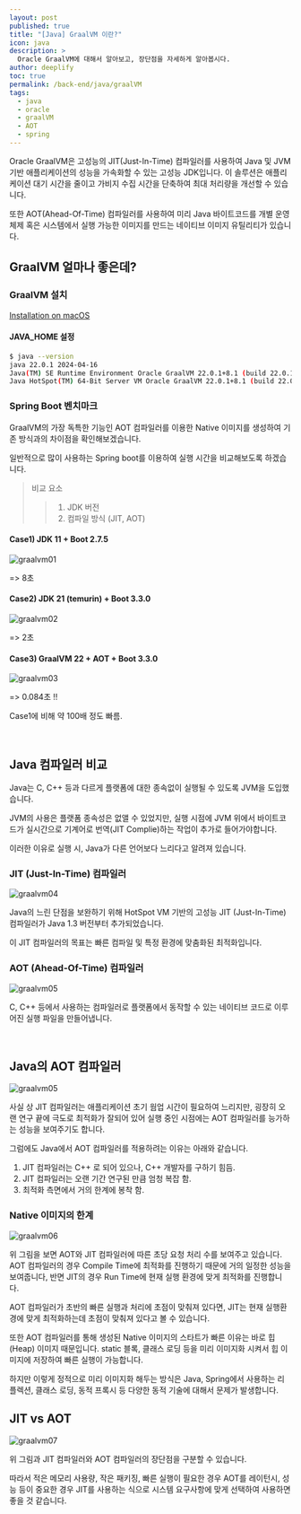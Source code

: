 ```yaml
---
layout: post
published: true
title: "[Java] GraalVM 이란?"
icon: java
description: >
  Oracle GraalVM에 대해서 알아보고, 장단점을 자세하게 알아봅시다.
author: deeplify
toc: true
permalink: /back-end/java/graalVM
tags: 
  - java
  - oracle
  - graalVM
  - AOT
  - spring
---
```


Oracle GraalVM은 고성능의 JIT(Just-In-Time) 컴파일러를 사용하여 Java 및 JVM 기반 애플리케이션의 성능을 가속화할 수 있는 고성능 JDK입니다. 이 솔루션은 애플리케이션 대기 시간을 줄이고 가비지 수집 시간을 단축하여 최대 처리량을 개선할 수 있습니다.

또한 AOT(Ahead-Of-Time) 컴파일러를 사용하여 미리 Java 바이트코드를 개별 운영체제 혹은 시스템에서 실행 가능한 이미지를 만드는 네이티브 이미지 유틸리티가 있습니다.

## GraalVM 얼마나 좋은데?

### GraalVM 설치

[Installation on macOS](https://www.graalvm.org/latest/docs/getting-started/macos/)

#### JAVA_HOME 설정

```bash
$ java --version
java 22.0.1 2024-04-16
Java(TM) SE Runtime Environment Oracle GraalVM 22.0.1+8.1 (build 22.0.1+8-jvmci-b01)
Java HotSpot(TM) 64-Bit Server VM Oracle GraalVM 22.0.1+8.1 (build 22.0.1+8-jvmci-b01, mixed mode, sharing
```

### Spring Boot 벤치마크

GraalVM의 가장 독특한 기능인 AOT 컴파일러를 이용한 Native 이미지를 생성하여 기존 방식과의 차이점을 확인해보겠습니다.

일반적으로 많이 사용하는 Spring boot를 이용하여 실행 시간을 비교해보도록 하겠습니다.

> 비교 요소
>> 1. JDK 버전
>> 2. 컴파일 방식 (JIT, AOT)

#### Case1) JDK 11 + Boot 2.7.5

![graalvm01](/assets/images/benchmark-graalvm01.png)

=> 8초

#### Case2) JDK 21 (temurin) + Boot 3.3.0

![graalvm02](/assets/images/benchmark-graalvm02.png)

=> 2초

#### Case3) GraalVM 22 + AOT + Boot 3.3.0

![graalvm03](/assets/images/benchmark-graalvm03.png)

=> 0.084초 !!

Case1에 비해 약 100배 정도 빠름.

<br/>

## Java 컴파일러 비교

Java는 C, C++ 등과 다르게 플랫폼에 대한 종속없이 실행될 수 있도록 JVM을 도입했습니다.

JVM의 사용은 플랫폼 종속성은 없앨 수 있었지만, 실행 시점에 JVM 위에서 바이트코드가 실시간으로 기계어로 번역(JIT Complie)하는 작업이 추가로 들어가야합니다.

이러한 이유로 실행 시, Java가 다른 언어보다 느리다고 알려져 있습니다.

### JIT (Just-In-Time) 컴파일러

![graalvm04](/assets/images/benchmark-graalvm04.png)

Java의 느린 단점을 보완하기 위해 HotSpot VM 기반의 고성능 JIT (Just-In-Time) 컴파일러가 Java 1.3 버전부터 추가되었습니다.

이 JIT 컴파일러의 목표는 빠른 컴파일 및 특정 환경에 맞춤화된 최적화입니다.

### AOT (Ahead-Of-Time) 컴파일러

![graalvm05](/assets/images/benchmark-graalvm03-1.png)

C, C++ 등에서 사용하는 컴파일러로 플랫폼에서 동작할 수 있는 네이티브 코드로 이루어진 실행 파일을 만들어냅니다.

<br>

## Java의 AOT 컴파일러

![graalvm05](/assets/images/benchmark-graalvm05.png)

사실 상 JIT 컴파일러는 애플리케이션 초기 웜업 시간이 필요하여 느리지만, 굉장히 오랜 연구 끝에 극도로 최적화가 잘되어 있어 실행 중인 시점에는 AOT 컴파일러를 능가하는 성능을 보여주기도 합니다.

그럼에도 Java에서 AOT 컴파일러를 적용하려는 이유는 아래와 같습니다.

1. JIT 컴파일러는 C++ 로 되어 있으나, C++ 개발자를 구하기 힘듬.
2. JIT 컴파일러는 오랜 기간 연구된 만큼 엄청 복잡 함.
3. 최적화 측면에서 거의 한계에 봉착 함.

### Native 이미지의 한계

![graalvm06](/assets/images/benchmark-graalvm06.png)

위 그림을 보면 AOT와 JIT 컴파일러에 따른 초당 요청 처리 수를 보여주고 있습니다. AOT 컴파일러의 경우 Compile Time에 최적화를 진행하기 때문에 거의 일정한 성능을 보여줍니다, 반면 JIT의 경우 Run Time에 현재 실행 환경에 맞게 최적화를 진행합니다.

AOT 컴파일러가 초반의 빠른 실행과 처리에 초점이 맞춰져 있다면, JIT는 현재 실행환경에 맞게 최적화하는데 초점이 맞춰져 있다고 볼 수 있습니다.

또한 AOT 컴파일러를 통해 생성된 Native 이미지의 스타트가 빠른 이유는 바로 힙(Heap) 이미지 때문입니다. static 블록, 클래스 로딩 등을 미리 이미지화 시켜서 힙 이미지에 저장하여 빠른 실행이 가능합니다.

하지만 이렇게 정적으로 미리 이미지화 해두는 방식은 Java, Spring에서 사용하는 리플렉션, 클래스 로딩, 동적 프록시 등 다양한 동적 기술에 대해서 문제가 발생합니다.

## JIT vs AOT

![graalvm07](/assets/images/benchmark-graalvm07.png)

위 그림과 JIT 컴파일러와 AOT 컴파일러의 장단점을 구분할 수 있습니다.

따라서 적은 메모리 사용량, 작은 패키징, 빠른 실행이 필요한 경우 AOT를 레이턴시, 성능 등이 중요한 경우 JIT를 사용하는 식으로 시스템 요구사항에 맞게 선택하여 사용하면 좋을 것 같습니다.
